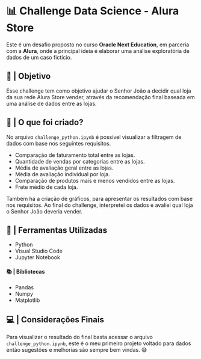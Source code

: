 # 📊 Challenge Data Science - Alura Store
Este é um desafio proposto no curso **Oracle Next Education**, em parceria com a **Alura**, onde a principal ideia é elaborar uma análise exploratória de dados de um caso fictício.
## 🎯 | Objetivo 
Esse challenge tem como objetivo ajudar o Senhor João a decidir qual loja da sua rede Alura Store vender, através da recomendação final baseada em uma análise de dados entre as lojas.
## 📌 | O que foi criado?
No arquivo ```challenge_python.ipynb``` é possível visualizar a filtragem de dados com base nos seguintes requisitos.

- Comparação de faturamento total entre as lojas.
- Quantidade de vendas por categorias entre as lojas.
- Média de avaliação geral entre as lojas.
- Média de avaliação individual por loja.
- Comparação de produtos mais e menos vendidos entre as lojas.
- Frete médio de cada loja. 

Também há a criação de gráficos, para apresentar os resultados com base nos requisitos. Ao final do challenge, interpretei os dados e avaliei qual loja o Senhor João deveria vender.
## 🔎 | Ferramentas Utilizadas
- Python 
- Visual Studio Code
- Jupyter Notebook
#### 📚 | Bibliotecas
- Pandas
- Numpy
- Matplotlib
## 💻 | Considerações Finais 
Para visualizar o resultado do final basta acessar o arquivo ```challenge_python.ipynb```, este é o meu primeiro projeto voltado para dados então sugestões e melhorias são sempre bem vindas. 😅
